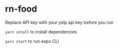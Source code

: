 # rn-food

Replace API key with your yelp api key before you run

`yarn intall` to install dependencies

`yarn start` to run expo CLI 
